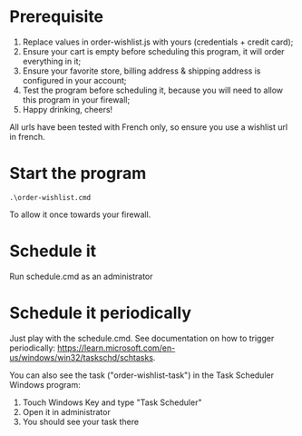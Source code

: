 # Prerequisite

1. Replace values in order-wishlist.js with yours (credentials + credit card);
2. Ensure your cart is empty before scheduling this program, it will order everything in it;
3. Ensure your favorite store, billing address & shipping address is configured in your account;
4. Test the program before scheduling it, because you will need to allow this program in your firewall;
5. Happy drinking, cheers!

All urls have been tested with French only, so ensure you use a wishlist url in french.

# Start the program

    .\order-wishlist.cmd

To allow it once towards your firewall.

# Schedule it

Run schedule.cmd as an administrator


# Schedule it periodically

Just play with the schedule.cmd. See documentation on how to trigger periodically:
https://learn.microsoft.com/en-us/windows/win32/taskschd/schtasks.

You can also see the task ("order-wishlist-task") in the Task Scheduler Windows program:
1. Touch Windows Key and type "Task Scheduler"
2. Open it in administrator
3. You should see your task there
